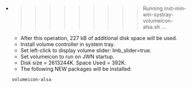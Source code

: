 * >>>>>>>>> Running inst-min-win-systray-volumeicon-alsa.sh ...
  * After this operation, 227 kB of additional disk space will be used.
  * Install volume controller in system tray.
  * Set left-click to display volume slider: lmb_slider=true.
  * Set volumeicon to run on JWN startup.
  * Disk size = 2613244K. Space Used = 392K.
  * The following NEW packages will be installed:
  ```bash
  volumeicon-alsa
  ```

